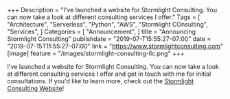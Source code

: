 +++
Description = "I've launched a website for Stormlight Consulting. You can now take a look at different consulting services I offer."
Tags = [
  "Architecture",
  "Serverless",
  "Python",
  "AWS",
  "Stormlight COnsulting",
  "Services",
]
Categories = [
  "Announcement",
]
title = "Announcing Stormlight Consulting"
publishdate = "2019-07-T15:55:27-07:00"
date = "2019-07-15T11:55:27-07:00"
link = "https://www.stormlightconsulting.com"
[image]
    feature = "/images/stormlight-consulting-llc.png"
+++

I've launched a website for Stormlight Consulting. You can now take a look at different consulting services I offer and get in touch with me for initial consultations. If you'd like to learn more, check out the [Stormlight Consulting Website](https://www.stormlightconsulting.com)!
